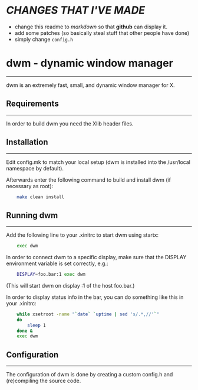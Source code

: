 # *CHANGES THAT I'VE MADE*
- change this readme to *markdown* so that **github** can display it.
- add some patches (so basically steal stuff that other people have done)
- simply change `config.h`

# dwm - dynamic window manager
---
dwm is an extremely fast, small, and dynamic window manager for X.


## Requirements
---
In order to build dwm you need the Xlib header files.


## Installation
---
Edit config.mk to match your local setup (dwm is installed into
the /usr/local namespace by default).

Afterwards enter the following command to build and install dwm (if
necessary as root):

```bash
    make clean install
```


## Running dwm
---
Add the following line to your .xinitrc to start dwm using startx:

```bash
    exec dwm
```

In order to connect dwm to a specific display, make sure that
the DISPLAY environment variable is set correctly, e.g.:

```bash
    DISPLAY=foo.bar:1 exec dwm
```

(This will start dwm on display :1 of the host foo.bar.)

In order to display status info in the bar, you can do something
like this in your .xinitrc:

```bash
    while xsetroot -name "`date` `uptime | sed 's/.*,//'`"
    do
    	sleep 1
    done &
    exec dwm
```

## Configuration
---
The configuration of dwm is done by creating a custom config.h
and (re)compiling the source code.
